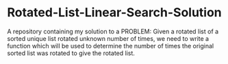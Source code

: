 # Rotated-List-Linear-Search-Solution
A repository containing my solution to
a
PROBLEM:
Given a rotated list of a sorted 
unique list rotated unknown number 
of times, we need to write a function 
which will be used to determine the 
number of times the original sorted 
list was rotated to give the rotated
list.
